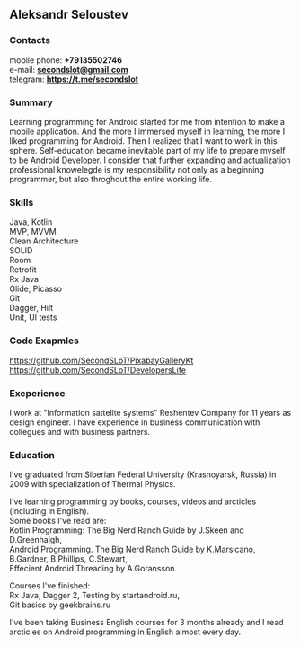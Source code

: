 ## Aleksandr Seloustev

### Contacts
mobile phone: **+79135502746**  
e-mail: **secondslot@gmail.com**  
telegram: **https://t.me/secondslot**  

### Summary
Learning programming for Android started for me from intention to make a mobile application. And the more I immersed myself in learning, the more I liked programming for Android. Then I realized that I want to work in this sphere. Self-education became inevitable part of my life to prepare myself to be Android Developer. I consider that further expanding and actualization professional knowelegde is my responsibility not only as a beginning programmer, but also throghout the entire working life.

### Skills
Java, Kotlin  
MVP, MVVM  
Clean Architecture  
SOLID  
Room  
Retrofit  
Rx Java  
Glide, Picasso  
Git  
Dagger, Hilt  
Unit, UI tests  

### Code Exapmles
https://github.com/SecondSLoT/PixabayGalleryKt  
https://github.com/SecondSLoT/DevelopersLife

### Exeperience
I work at "Information sattelite systems" Reshentev Company for 11 years as design engineer. I have experience in business communication with collegues and with business partners.

### Education
I've graduated from Siberian Federal University (Krasnoyarsk, Russia) in 2009 with specialization of Thermal Physics.

I've learning programming by books, courses, videos and arcticles (including in English).  
Some books I've read are:  
Kotlin Programming: The Big Nerd Ranch Guide by J.Skeen and D.Greenhalgh,  
Android Programming. The Big Nerd Ranch Guide by K.Marsicano, B.Gardner, B.Phillips, C.Stewart,  
Effecient Android Threading by A.Goransson.  

Courses I've finished:  
Rx Java, Dagger 2, Testing by startandroid.ru,  
Git basics by geekbrains.ru  

I've been taking Business English courses for 3 months already and I read arcticles on Android programming in English almost every day.
